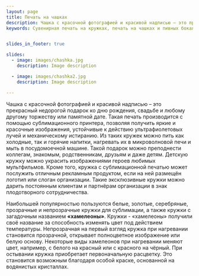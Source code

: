 ```yaml
---
layout: page
title: Печать на чашках
description: Чашка с красочной фотографией и красивой надписью – это прекрасный недорогой подарок. Такая печать производится с помощью сублимационного принтера, позволяя получить яркие и красочные изображения. 
keywords: Сувенирная печать на кружках, печать на чашках и пивных бокалах, печать на кружках-хамелионах,сублимационная печать, печать на кружке от 1 штуки.


slides_in_footer: true

slides:
  - image: images/chashka.jpg
    description: Image description

  - image: images/chashka2.jpg
    description: Image description

---
```

 Чашка с красочной фотографией и красивой надписью – это прекрасный недорогой подарок ко дню рождения, свадьбе и любому другому торжеству или памятной дате. Такая печать производится с помощью сублимационного принтера, позволяя получить яркие и красочные изображения, устойчивые к действию ультрафиолетовых лучей и механическому истиранию. Из таких кружек можно пить как холодные, так и горячие напитки, нагревать их в микроволновой печи и мыть в посудомоечной машине. 
 Такой подарок можно преподнести коллегам, знакомым, родственникам, друзьям и даже детям. Детскую кружку можно украсить изображениями героев любимых мультфильмов. Кроме того, кружка с сублимационной печатью может послужить отличным рекламным продуктом, если на ней размещён логотип или слоган организации. Такие эксклюзивные кружки можно дарить постоянным клиентам и партнёрам организации в знак плодотворного сотрудничества.
 
 Наибольшей популярностью  пользуются белые, золотые, серебряные, прозрачные и непрозрачные кружки для сублимации, а также кружки с загадочным названием **«хамелеоны»**. Кружки - «хамелеоны» получили своё название за способность изменять цвет под действием температуры. Непрозрачная на первый взгляд кружка при нагревании становится прозрачной, открывает полноцветное изображение или белую основу. Некоторые виды хамелеонов при нагревании меняют цвет, например, с белого на красный или с красного на чёрный. При остывании кружка приобретает первоначальную расцветку. Это становится возможным благодаря особой краске, основанной на водянистых кристаллах.
